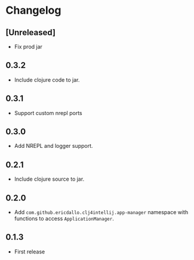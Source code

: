 # Changelog

## [Unreleased]

- Fix prod jar

## 0.3.2

- Include clojure code to jar.

## 0.3.1

- Support custom nrepl ports

## 0.3.0

- Add NREPL and logger support.

## 0.2.1

- Include clojure source to jar.

## 0.2.0

- Add `com.github.ericdallo.clj4intellij.app-manager` namespace with functions to access `ApplicationManager`.

## 0.1.3

- First release
